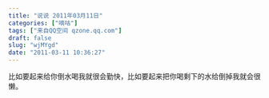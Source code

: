 ```yaml
---
title: "说说 2011年03月11日"
categories: ["嘀咕"]
tags: ["来自QQ空间 qzone.qq.com"]
draft: false
slug: "wjMYgd"
date: "2011-03-11 10:36:27"
---
```


比如要起来给你倒水喝我就很会勤快，比如要起来把你喝剩下的水给倒掉我就会很懒。
